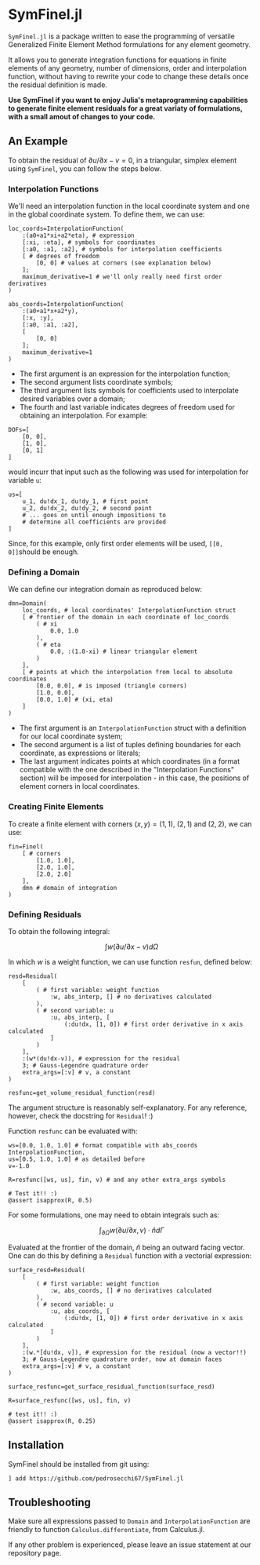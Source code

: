 # SymFinel.jl

`SymFinel.jl` is a package written to ease the programming of versatile Generalized Finite Element Method formulations for any element geometry.

It allows you to generate integration functions for equations in finite elements of any geometry, number of dimensions, order and interpolation function, without having to rewrite your code to change these details once the residual definition is made.

**Use SymFinel if you want to enjoy Julia's metaprogramming capabilities to generate finite element residuals for a great variaty of formulations, with a small amout of changes to your code.**

## An Example

To obtain the residual of $\partial u/\partial x-v=0$, in a triangular, simplex element using `SymFinel`, you can follow the steps below.

### Interpolation Functions

We'll need an interpolation function in the local coordinate system and one in the global coordinate system. To define them, we can use:

```
loc_coords=InterpolationFunction(
    :(a0+a1*xi+a2*eta), # expression
    [:xi, :eta], # symbols for coordinates
    [:a0, :a1, :a2], # symbols for interpolation coefficients
    [ # degrees of freedom
        [0, 0] # values at corners (see explanation below)
    ];
    maximum_derivative=1 # we'll only really need first order derivatives
)

abs_coords=InterpolationFunction(
    :(a0+a1*x+a2*y),
    [:x, :y],
    [:a0, :a1, :a2],
    [
        [0, 0]
    ];
    maximum_derivative=1
)
```

* The first argument is an expression for the interpolation function;
* The second argument lists coordinate symbols;
* The third argument lists symbols for coefficients used to interpolate desired variables over a domain;
* The fourth and last variable indicates degrees of freedom used for obtaining an interpolation. For example:

```
DOFs=[
    [0, 0],
    [1, 0],
    [0, 1]
]
```

would incurr that input such as the following was used for interpolation for variable `u`:

```
us=[
    u_1, du!dx_1, du!dy_1, # first point
    u_2, du!dx_2, du!dy_2, # second point
    # ... goes on until enough impositions to 
    # determine all coefficients are provided
]
```

Since, for this example, only first order elements will be used, `[[0, 0]]`should be enough.

### Defining a Domain

We can define our integration domain as reproduced below:

```
dmn=Domain(
    loc_coords, # local coordinates' InterpolationFunction struct
    [ # frontier of the domain in each coordinate of loc_coords
        ( # xi
            0.0, 1.0
        ),
        ( # eta
            0.0, :(1.0-xi) # linear triangular element
        )
    ],
    [ # points at which the interpolation from local to absolute coordinates
        [0.0, 0.0], # is imposed (triangle corners)
        [1.0, 0.0],
        [0.0, 1.0] # (xi, eta)
    ]
)
```

* The first argument is an `InterpolationFunction` struct with a definition for our local coordinate system;
* The second argument is a list of tuples defining boundaries for each coordinate, as expressions or literals;
* The last argument indicates points at which coordinates (in a format compatible with the one described in the "Interpolation Functions" section) will be imposed for interpolation - in this case, the positions of element corners in local coordinates.

### Creating Finite Elements

To create a finite element with corners $(x, y)=(1, 1)$, $(2, 1)$ and $(2, 2)$, we can use:

```
fin=Finel(
    [ # corners
        [1.0, 1.0],
        [2.0, 1.0],
        [2.0, 2.0]
    ],
    dmn # domain of integration
)
```

### Defining Residuals

To obtain the following integral:

$$
\int w(\partial u/\partial x-v) d\Omega
$$

In which $w$ is a weight function, we can use function `resfun`, defined below:

```
resd=Residual(
    [
        ( # first variable: weight function
            :w, abs_interp, [] # no derivatives calculated
        ),
        ( # second variable: u
            :u, abs_interp, [
                (:du!dx, [1, 0]) # first order derivative in x axis calculated
            ]
        )
    ],
    :(w*(du!dx-v)), # expression for the residual
    3; # Gauss-Legendre quadrature order
    extra_args=[:v] # v, a constant
)

resfunc=get_volume_residual_function(resd)
```

The argument structure is reasonably self-explanatory. For any reference, however, check the docstring for `Residual`! :)

Function `resfunc` can be evaluated with:

```
ws=[0.0, 1.0, 1.0] # format compatible with abs_coords InterpolationFunction,
us=[0.5, 1.0, 1.0] # as detailed before
v=-1.0

R=resfunc([ws, us], fin, v) # and any other extra_args symbols

# Test it!! :)
@assert isapprox(R, 0.5)
```

For some formulations, one may need to obtain integrals such as:

$$
\int_{\partial \Omega} w (\partial u/\partial x, v) \cdot \hat{n} d\Gamma
$$

Evaluated at the frontier of the domain, $\hat{n}$ being an outward facing vector. One can do this by defining a `Residual` function with a vectorial expression:

```
surface_resd=Residual(
    [
        ( # first variable: weight function
            :w, abs_coords, [] # no derivatives calculated
        ),
        ( # second variable: u
            :u, abs_coords, [
                (:du!dx, [1, 0]) # first order derivative in x axis calculated
            ]
        )
    ],
    :(w.*[du!dx, v]), # expression for the residual (now a vector!!)
    3; # Gauss-Legendre quadrature order, now at domain faces
    extra_args=[:v] # v, a constant
)

surface_resfunc=get_surface_residual_function(surface_resd)

R=surface_resfunc([ws, us], fin, v)

# test it!! :)
@assert isapprox(R, 0.25)
```

## Installation

SymFinel should be installed from git using:

```
] add https://github.com/pedrosecchi67/SymFinel.jl
```

## Troubleshooting

Make sure all expressions passed to `Domain` and `InterpolationFunction` are friendly to function `Calculus.differentiate`, from Calculus.jl.

If any other problem is experienced, please leave an issue statement at our repository page.
